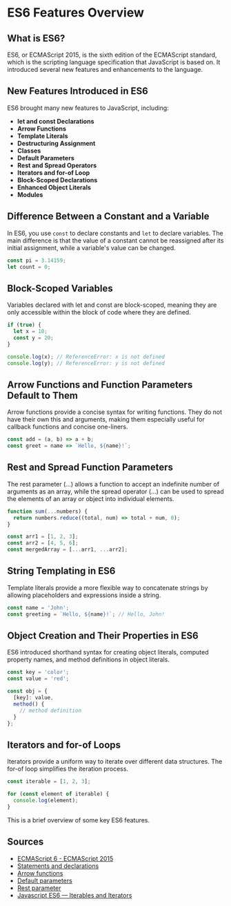 # ES6 Features Overview

## What is ES6?

ES6, or ECMAScript 2015, is the sixth edition of the ECMAScript standard, which is the scripting language specification that JavaScript is based on. It introduced several new features and enhancements to the language.

## New Features Introduced in ES6

ES6 brought many new features to JavaScript, including:

- **let and const Declarations**
- **Arrow Functions**
- **Template Literals**
- **Destructuring Assignment**
- **Classes**
- **Default Parameters**
- **Rest and Spread Operators**
- **Iterators and for-of Loop**
- **Block-Scoped Declarations**
- **Enhanced Object Literals**
- **Modules**

## Difference Between a Constant and a Variable

In ES6, you use `const` to declare constants and `let` to declare variables. The main difference is that the value of a constant cannot be reassigned after its initial assignment, while a variable's value can be changed.

```javascript
const pi = 3.14159;
let count = 0;
```
## Block-Scoped Variables
Variables declared with let and const are block-scoped, meaning they are only accessible within the block of code where they are defined.

```javascript
if (true) {
  let x = 10;
  const y = 20;
}

console.log(x); // ReferenceError: x is not defined
console.log(y); // ReferenceError: y is not defined
```
## Arrow Functions and Function Parameters Default to Them
Arrow functions provide a concise syntax for writing functions. They do not have their own this and arguments, making them especially useful for callback functions and concise one-liners.

```javascript
const add = (a, b) => a + b;
const greet = name => `Hello, ${name}!`;

```
## Rest and Spread Function Parameters
The rest parameter (...) allows a function to accept an indefinite number of arguments as an array, while the spread operator (...) can be used to spread the elements of an array or object into individual elements.

```javascript
function sum(...numbers) {
  return numbers.reduce((total, num) => total + num, 0);
}

const arr1 = [1, 2, 3];
const arr2 = [4, 5, 6];
const mergedArray = [...arr1, ...arr2];
```

## String Templating in ES6
Template literals provide a more flexible way to concatenate strings by allowing placeholders and expressions inside a string.

```javascript
const name = 'John';
const greeting = `Hello, ${name}!`; // Hello, John!
```
## Object Creation and Their Properties in ES6
ES6 introduced shorthand syntax for creating object literals, computed property names, and method definitions in object literals.

```javascript
const key = 'color';
const value = 'red';

const obj = {
  [key]: value,
  method() {
    // method definition
  }
};
```

## Iterators and for-of Loops
Iterators provide a uniform way to iterate over different data structures. The for-of loop simplifies the iteration process.

```javascript
const iterable = [1, 2, 3];

for (const element of iterable) {
  console.log(element);
}
```
This is a brief overview of some key ES6 features.

## Sources
- [ECMAScript 6 - ECMAScript 2015](https://www.w3schools.com/js/js_es6.asp)
- [Statements and declarations](https://developer.mozilla.org/en-US/docs/Web/JavaScript/Reference/Statements)
- [Arrow functions](https://developer.mozilla.org/en-US/docs/Web/JavaScript/Reference/Functions/Arrow_functions)
- [Default parameters](https://developer.mozilla.org/en-US/docs/Web/JavaScript/Reference/Functions/Default_parameters)
- [Rest parameter](https://developer.mozilla.org/en-US/docs/Web/JavaScript/Reference/Functions/rest_parameters)
- [Javascript ES6 — Iterables and Iterators](https://towardsdatascience.com/javascript-es6-iterables-and-iterators-de18b54f4d4)
